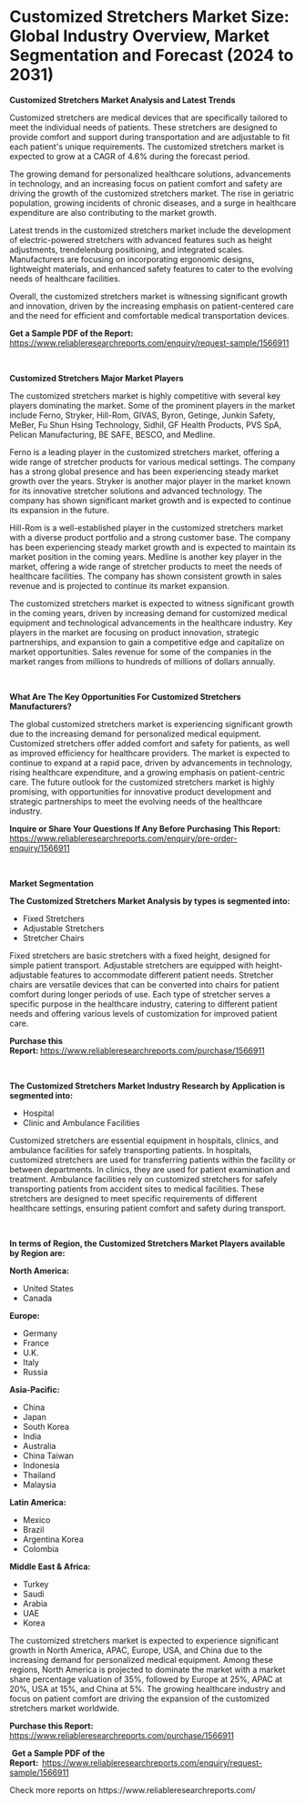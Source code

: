<p><h1>Customized Stretchers Market Size: Global Industry Overview, Market Segmentation and Forecast (2024 to 2031)</h1></p><p><strong>Customized Stretchers Market Analysis and Latest Trends</strong></p>
<p><p>Customized stretchers are medical devices that are specifically tailored to meet the individual needs of patients. These stretchers are designed to provide comfort and support during transportation and are adjustable to fit each patient's unique requirements. The customized stretchers market is expected to grow at a CAGR of 4.6% during the forecast period.</p><p>The growing demand for personalized healthcare solutions, advancements in technology, and an increasing focus on patient comfort and safety are driving the growth of the customized stretchers market. The rise in geriatric population, growing incidents of chronic diseases, and a surge in healthcare expenditure are also contributing to the market growth.</p><p>Latest trends in the customized stretchers market include the development of electric-powered stretchers with advanced features such as height adjustments, trendelenburg positioning, and integrated scales. Manufacturers are focusing on incorporating ergonomic designs, lightweight materials, and enhanced safety features to cater to the evolving needs of healthcare facilities.</p><p>Overall, the customized stretchers market is witnessing significant growth and innovation, driven by the increasing emphasis on patient-centered care and the need for efficient and comfortable medical transportation devices.</p></p>
<p><strong>Get a Sample PDF of the Report:&nbsp;</strong> <a href="https://www.reliableresearchreports.com/enquiry/request-sample/1566911">https://www.reliableresearchreports.com/enquiry/request-sample/1566911</a></p>
<p>&nbsp;</p>
<p><strong>Customized Stretchers Major Market Players</strong></p>
<p><p>The customized stretchers market is highly competitive with several key players dominating the market. Some of the prominent players in the market include Ferno, Stryker, Hill-Rom, GIVAS, Byron, Getinge, Junkin Safety, MeBer, Fu Shun Hsing Technology, Sidhil, GF Health Products, PVS SpA, Pelican Manufacturing, BE SAFE, BESCO, and Medline.</p><p>Ferno is a leading player in the customized stretchers market, offering a wide range of stretcher products for various medical settings. The company has a strong global presence and has been experiencing steady market growth over the years. Stryker is another major player in the market known for its innovative stretcher solutions and advanced technology. The company has shown significant market growth and is expected to continue its expansion in the future.</p><p>Hill-Rom is a well-established player in the customized stretchers market with a diverse product portfolio and a strong customer base. The company has been experiencing steady market growth and is expected to maintain its market position in the coming years. Medline is another key player in the market, offering a wide range of stretcher products to meet the needs of healthcare facilities. The company has shown consistent growth in sales revenue and is projected to continue its market expansion.</p><p>The customized stretchers market is expected to witness significant growth in the coming years, driven by increasing demand for customized medical equipment and technological advancements in the healthcare industry. Key players in the market are focusing on product innovation, strategic partnerships, and expansion to gain a competitive edge and capitalize on market opportunities. Sales revenue for some of the companies in the market ranges from millions to hundreds of millions of dollars annually.</p></p>
<p>&nbsp;</p>
<p><strong>What Are The Key Opportunities For Customized Stretchers Manufacturers?</strong></p>
<p><p>The global customized stretchers market is experiencing significant growth due to the increasing demand for personalized medical equipment. Customized stretchers offer added comfort and safety for patients, as well as improved efficiency for healthcare providers. The market is expected to continue to expand at a rapid pace, driven by advancements in technology, rising healthcare expenditure, and a growing emphasis on patient-centric care. The future outlook for the customized stretchers market is highly promising, with opportunities for innovative product development and strategic partnerships to meet the evolving needs of the healthcare industry.</p></p>
<p><strong>Inquire or Share Your Questions If Any Before Purchasing This Report:</strong> <a href="https://www.reliableresearchreports.com/enquiry/pre-order-enquiry/1566911">https://www.reliableresearchreports.com/enquiry/pre-order-enquiry/1566911</a></p>
<p>&nbsp;</p>
<p><strong>Market Segmentation</strong></p>
<p><strong>The Customized Stretchers Market Analysis by types is segmented into:</strong></p>
<p><ul><li>Fixed Stretchers</li><li>Adjustable Stretchers</li><li>Stretcher Chairs</li></ul></p>
<p><p>Fixed stretchers are basic stretchers with a fixed height, designed for simple patient transport. Adjustable stretchers are equipped with height-adjustable features to accommodate different patient needs. Stretcher chairs are versatile devices that can be converted into chairs for patient comfort during longer periods of use. Each type of stretcher serves a specific purpose in the healthcare industry, catering to different patient needs and offering various levels of customization for improved patient care.</p></p>
<p><strong>Purchase this Report:&nbsp;</strong><a href="https://www.reliableresearchreports.com/purchase/1566911">https://www.reliableresearchreports.com/purchase/1566911</a></p>
<p>&nbsp;</p>
<p><strong>The Customized Stretchers Market Industry Research by Application is segmented into:</strong></p>
<p><ul><li>Hospital</li><li>Clinic and Ambulance Facilities</li></ul></p>
<p><p>Customized stretchers are essential equipment in hospitals, clinics, and ambulance facilities for safely transporting patients. In hospitals, customized stretchers are used for transferring patients within the facility or between departments. In clinics, they are used for patient examination and treatment. Ambulance facilities rely on customized stretchers for safely transporting patients from accident sites to medical facilities. These stretchers are designed to meet specific requirements of different healthcare settings, ensuring patient comfort and safety during transport.</p></p>
<p>&nbsp;</p>
<p><strong>In terms of Region, the Customized Stretchers Market Players available by Region are:</strong></p>
<p>
    <p> <strong> North America: </strong>
        <ul>
            <li>United States</li>
            <li>Canada</li>
        </ul>
        </p> 
    <p> <strong> Europe: </strong>
        <ul>
            <li>Germany</li>
            <li>France</li>
            <li>U.K.</li>
            <li>Italy</li>
            <li>Russia</li>
        </ul>
        </p> 
    <p> <strong> Asia-Pacific: </strong>
        <ul>
            <li>China</li>
            <li>Japan</li>
            <li>South Korea</li>
            <li>India</li>
            <li>Australia</li>
            <li>China Taiwan</li>
            <li>Indonesia</li>
            <li>Thailand</li>
            <li>Malaysia</li>
        </ul>
        </p> 
    <p> <strong> Latin America: </strong>
        <ul>
            <li>Mexico</li>
            <li>Brazil</li>
            <li>Argentina Korea</li>
            <li>Colombia</li>
        </ul>
        </p> 
    <p> <strong> Middle East & Africa: </strong>
        <ul>
            <li>Turkey</li>
            <li>Saudi</li>
            <li>Arabia</li>
            <li>UAE</li>
            <li>Korea</li>
        </ul>
    </p>
    </p>
<p><p>The customized stretchers market is expected to experience significant growth in North America, APAC, Europe, USA, and China due to the increasing demand for personalized medical equipment. Among these regions, North America is projected to dominate the market with a market share percentage valuation of 35%, followed by Europe at 25%, APAC at 20%, USA at 15%, and China at 5%. The growing healthcare industry and focus on patient comfort are driving the expansion of the customized stretchers market worldwide.</p></p>
<p><strong>Purchase this Report: </strong><a href="https://www.reliableresearchreports.com/purchase/1566911">https://www.reliableresearchreports.com/purchase/1566911</a></p>
<p>&nbsp;<strong>Get a Sample PDF of the Report:&nbsp;&nbsp;</strong><a href="https://www.reliableresearchreports.com/enquiry/request-sample/1566911">https://www.reliableresearchreports.com/enquiry/request-sample/1566911</a></p>
<p><strong></strong></p>
<p>Check more reports on https://www.reliableresearchreports.com/</p>